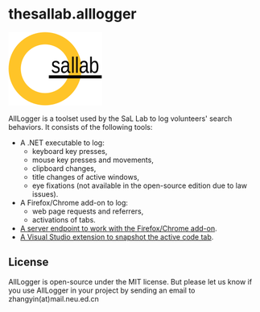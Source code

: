 # thesallab.alllogger
![The SaL Lab](sallab.png)

AllLogger is a toolset used by the SaL Lab to log volunteers' search
 behaviors. It consists of the following tools:
* A .NET executable to log:
  * keyboard key presses,
  * mouse key presses and movements,
  * clipboard changes,
  * title changes of active windows,
  * eye fixations (not available in the open-source edition due to law issues).
* A Firefox/Chrome add-on to log:
  * web page requests and referrers,
  * activations of tabs.
* [A server endpoint to work with the Firefox/Chrome add-on](3%20Add-on%20Server).
* [A Visual Studio extension to snapshot the active code tab](4%20Extension).
## License
AllLogger is open-source under the MIT license. But please let us know if
 you use AllLogger in your project by sending an email to zhangyin(at)mail.neu.ed.cn